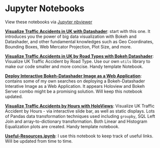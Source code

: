 # Jupyter Notebooks

View these notebooks via [Jupyter nbviewer](https://nbviewer.jupyter.org/)

**[Visualize Traffic Accidents in UK with Datashader](https://nbviewer.jupyter.org/github/Atlas7/visualize-traffic-accidents-in-uk/blob/master/notebooks/Visualize-Traffic-Accidents-in-UK-with-Datashader.ipynb)**: start with this one. It introduces you the power of big data visualization with Bokeh and Datashader, and other fundamental knowledges such as Geo Coordinates, Bounding Boxes, Web Mercator Projection, Plot Size, and more.

**[Visualize Traffic Accidents in UK by Road Types with Bokeh Datashader](https://nbviewer.jupyter.org/github/Atlas7/visualize-traffic-accidents-in-uk/blob/master/notebooks/Visualize-Traffic-Accidents-in-UK-by-Road-Types-With-Bokeh-Datashader.ipynb)**: Visualize UK Traffic Accident by Road Type. Use our own `utils` library to make our code smaller and more concise. Handy template Notebook.

**[Deploy Interactive Bokeh-Datashader Image as a Web Application](https://nbviewer.jupyter.org/github/Atlas7/visualize-traffic-accidents-in-uk/blob/master/notebooks/Deploy-Interactive-Bokeh-Datashader-Image-as-a-Web-Application.ipynb)**: contains some of my own searches on deploying a Bokeh-Datashader Interative Image as a Web Application. It appears Holoview and Bokeh Server combo might be a promising solution. Will keep this notebook updated.

**[Visualize Traffic Accidents by Hours with HoloViews](https://nbviewer.jupyter.org/github/Atlas7/visualize-traffic-accidents-in-uk/blob/master/notebooks/Visualize-Traffic-Accidents-by-Hours-with-HoloView.ipynb)**: Visualize UK Traffic Accident by Hours - via interactive slide bar, as well as static displays. Lots of Pandas data transformation techniques used including `groupby`, SQL Left Join and array-to-dictionary transformation. Both Linear and Histogram Equalization plots are created. Handy template notebook.

**[Useful-Resources.ipynb](https://nbviewer.jupyter.org/github/Atlas7/visualize-traffic-accidents-in-uk/blob/master/notebooks/Useful-Resources.ipynb)**: I use this notebook to keep track of useful links. Will be updated from time to time.
